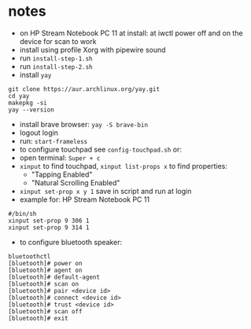 # notes
* on HP Stream Notebook PC 11 at install: at iwctl power off and on the device for scan to work
* install using profile Xorg with pipewire sound
* run `install-step-1.sh`
* run `install-step-2.sh`
* install `yay`
```
git clone https://aur.archlinux.org/yay.git
cd yay
makepkg -si
yay --version
```
* install brave browser: `yay -S brave-bin`
* logout login
* run: `start-frameless`
* to configure touchpad see `config-touchpad.sh` or:
* open terminal: `Super + c`
* `xinput` to find touchpad, `xinput list-props x` to find properties:
  - "Tapping Enabled"
  - "Natural Scrolling Enabled"
* `xinput set-prop x y 1`
  save in script and run at login
* example for: HP Stream Notebook PC 11
```
#/bin/sh
xinput set-prop 9 306 1
xinput set-prop 9 314 1
```
* to configure bluetooth speaker:
```
bluetoothctl
[bluetooth]# power on
[bluetooth]# agent on
[bluetooth]# default-agent
[bluetooth]# scan on
[bluetooth]# pair <device id>
[bluetooth]# connect <device id>
[bluetooth]# trust <device id>
[bluetooth]# scan off
[bluetooth]# exit
```